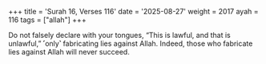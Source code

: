 +++
title = 'Surah 16, Verses 116'
date = '2025-08-27'
weight = 2017
ayah = 116
tags = ["allah"]
+++

Do not falsely declare with your tongues, “This is lawful, and that is unlawful,” ˹only˺ fabricating lies against Allah. Indeed, those who fabricate lies against Allah will never succeed.